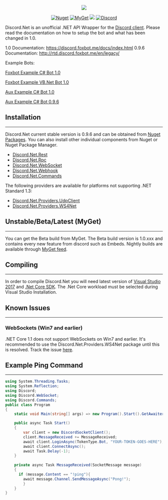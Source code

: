 <p align="center"><img src="https://s25.postimg.org/5qp3onrj3/D.Net.png"/></p>

<p align="center">
<a href="https://www.nuget.org/packages/Discord.Net"><img src="https://img.shields.io/nuget/vpre/Discord.Net.svg?maxAge=2592000?style=plastic" alt="Nuget"/></a>
<a href="https://www.myget.org/feed/Packages/discord-net"> <img src="https://img.shields.io/myget/discord-net/vpre/Discord.Net.svg" alt="MyGet"/></a>
<a href="https://ci.appveyor.com/project/RogueException/discord-net/branch/dev"><img src="(https://ci.appveyor.com/api/projects/status/5sb7n8a09w9clute/branch/dev?svg=true"/></a>
<a href="https://discord.gg/0SBTUU1wZTVjAMPx"><img src="https://discordapp.com/api/guilds/81384788765712384/widget.png" alt="Discord"/></a>
</p>

Discord.Net is an unofficial .NET API Wrapper for the [Discord client](http://discordapp.com). Please read the documentation on how to setup the bot and what has been changed in 1.0.

1.0 Documentation: https://discord.foxbot.me/docs/index.html
0.9.6 Documentation: http://rtd.discord.foxbot.me/en/legacy/

Example Bots:

[Foxbot Example C# Bot 1.0](https://github.com/420foxbot/DiscordExampleBot)

[Foxbot Example VB.Net Bot 1.0](https://github.com/420foxbot/DiscordExampleBot.VB)

[Aux Example C# Bot 1.0](https://github.com/Aux/Dogey)

[Aux Example C# Bot 0.9.6](https://github.com/Aux/Discord.Net-Example/tree/0.9)


## Installation
---
Discord.Net current stable version is 0.9.6 and can be obtained from [Nuget Packages](https://www.nuget.org/packages/Discord.Net/).
You can also install other individual components from Nuget or Nuget Package Manager.
- [Discord.Net.Rest](https://www.nuget.org/packages/Discord.Net.Rest/)
- [Discord.Net.Rpc](https://www.nuget.org/packages/Discord.Net.Rpc/)
- [Discord.Net.WebSocket](https://www.nuget.org/packages/Discord.Net.WebSocket/)
- [Discord.Net.Webhook](https://www.nuget.org/packages/Discord.Net.Webhook/)
- [Discord.Net.Commands](https://www.nuget.org/packages/Discord.Net.Commands/)

The following providers are available for platforms not supporting .NET Standard 1.3:
- [Discord.Net.Providers.UdpClient](https://www.nuget.org/packages/Discord.Net.Providers.UdpClient/)
- [Discord.Net.Providers.WS4Net](https://www.nuget.org/packages/Discord.Net.Providers.WS4Net/)

## Unstable/Beta/Latest (MyGet)
---
You can get the Beta build from MyGet. The Beta build version is 1.0.xxx and contains every new feature from discord such as Embeds.
Nightly builds are available through [MyGet feed](https://www.myget.org/F/discord-net/api/v3/index.json).

## Compiling
---
In order to compile Discord.Net you will need latest version of [Visual Studio 2017](https://www.microsoft.com/net/core#windowsvs2017) and [.Net Core SDK](https://www.microsoft.com/net/download/core). The .Net Core workload must be selected during Visual Studio Installation.

## Known Issues
---
### WebSockets (Win7 and earlier)
.NET Core 1.1 does not support WebSockets on Win7 and earlier. It's recommended to use the Discord.Net.Providers.WS4Net package until this is resolved.
Track the issue [here](https://github.com/dotnet/corefx/issues/9503).

## Example Ping Command
---
```cs
using System.Threading.Tasks;
using System.Reflection;
using Discord;
using Discord.WebSocket;
using Discord.Commands;
public class Program
{
    static void Main(string[] args) => new Program().Start().GetAwaiter().GetResult();

    public async Task Start()
    {
        var client = new DiscordSocketClient();
        client.MessageReceived += MessageReceived;
        await client.LoginAsync(TokenType.Bot, "YOUR-TOKEN-GOES-HERE");
        await client.ConnectAsync();
        await Task.Delay(-1);
    }
    
    private async Task MessageReceived(SocketMessage message)
    {
      if (message.Content == "!ping"){
        await message.Channel.SendMessageAsync("Pong!");
        }
    }
}
  
```
